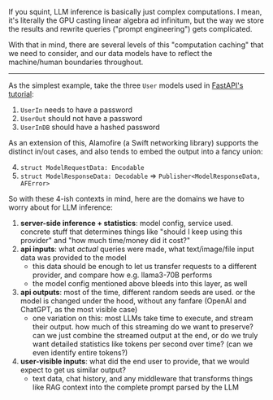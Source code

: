 If you squint, LLM inference is basically just complex computations.
I mean, it's literally the GPU casting linear algebra ad infinitum, but
the way we store the results and rewrite queries ("prompt engineering") gets complicated.

With that in mind, there are several levels of this "computation caching" that we need to consider,
and our data models have to reflect the machine/human boundaries throughout.

----
As the simplest example, take the three `User` models used in [FastAPI's tutorial](https://fastapi.tiangolo.com/tutorial/extra-models/):

1. `UserIn` needs to have a password
2. `UserOut` should not have a password
3. `UserInDB` should have a hashed password

As an extension of this, Alamofire (a Swift networking library) supports the distinct in/out cases,
and also tends to embed the output into a fancy union:

4. `struct ModelRequestData: Encodable`
5. `struct ModelResponseData: Decodable` => `Publisher<ModelResponseData, AFError>`

So with these 4-ish contexts in mind, here are the domains we have to worry about for LLM inference:

1. **server-side inference + statistics**: model config, service used.
   concrete stuff that determines things like "should I keep using this provider" and "how much time/money did it cost?"
2. **api inputs**: what _actual_ queries were made, what text/image/file input data was provided to the model
   - this data should be enough to let us transfer requests to a different provider, and compare how e.g. llama3-70B performs
   - the model config mentioned above bleeds into this layer, as well
3. **api outputs**: most of the time, different random seeds are used. or the model is changed under the hood, without any fanfare (OpenAI and ChatGPT, as the most visible case)
   - one variation on this: most LLMs take time to execute, and stream their output.
     how much of this streaming do we want to preserve? can we just combine the streamed output at the end, or do we truly want detailed statistics like tokens per second over time? (can we even identify entire tokens?)
4. **user-visible inputs**: what did the end user to provide, that we would expect to get us similar output?
   - text data, chat history, and any middleware that transforms things like RAG context into the complete prompt parsed by the LLM
